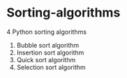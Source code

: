 # Sorting-algorithms
4 Python sorting algorithms

1. Bubble sort algorithm
1. Insertion sort algorithm
1. Quick sort algorithm
1. Selection sort algorithm
